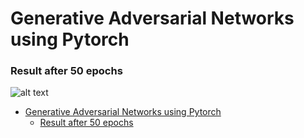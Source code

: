 # Generative Adversarial Networks using Pytorch

### Result after 50 epochs
![alt text](50epochs.gif)

<!-- @import "[TOC]" {cmd="toc" depthFrom=1 depthTo=6 orderedList=false} -->

<!-- code_chunk_output -->

- [Generative Adversarial Networks using Pytorch](#generative-adversarial-networks-using-pytorch)
    - [Result after 50 epochs](#result-after-50-epochs)

<!-- /code_chunk_output -->
